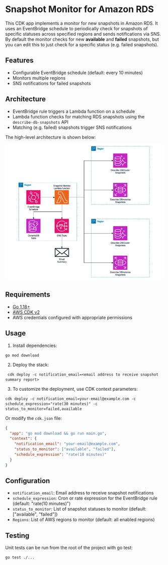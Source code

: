 # Snapshot Monitor for Amazon RDS

This CDK app implements a monitor for new snapshots in Amazon RDS. It uses an EventBridge schedule to periodically check for snapshots of specific statuses across specified regions and sends notifications via SNS. By default the monitor checks for new **available** and **failed** snapshots, but you can edit this to just check for a specific status (e.g. failed snapshots).

## Features

- Configurable EventBridge schedule (default: every 10 minutes)
- Monitors multiple regions
- SNS notifications for failed snapshots

## Architecture

- EventBridge rule triggers a Lambda function on a schedule
- Lambda function checks for matching RDS snapshots using the `describe-db-snapshots` API
- Matching (e.g. failed) snapshots trigger SNS notifications

The high-level architecture is shown below:

![High-level architecture](/images/architecture.png)

## Requirements

- [Go 1.18+](https://go.dev/doc/install)
- [AWS CDK v2](https://docs.aws.amazon.com/cdk/v2/guide/getting-started.html)
- AWS credentials configured with appropriate permissions

## Usage

1. Install dependencies:

```
go mod download
```

2. Deploy the stack:

```
 cdk deploy -c notification_email=<email address to receive snapshot summary report>
```

3. To customize the deployment, use CDK context parameters:

```
cdk deploy -c notification_email=your-email@example.com -c schedule_expression="rate(30 minutes)" -c status_to_monitor=failed,available
```

Or modify the `cdk.json` file:

```json
{
  "app": "go mod download && go run main.go",
  "context": {
    "notification_email": "your-email@example.com",
    "status_to_monitor": ["available", "failed"],
    "schedule_expression": "rate(10 minutes)"
  }
}
```

## Configuration

- `notification_email`: Email address to receive snapshot notifications
- `schedule_expression`: Cron or rate expression for the EventBridge rule (default: "rate(10 minutes)")
- `status_to_monitor`: List of snapshot statuses to monitor (default: ["available", "failed"])
- `Regions`: List of AWS regions to monitor (default: all enabled regions)


## Testing

Unit tests can be run from the root of the project with go test:

```bash
go test ./...
```